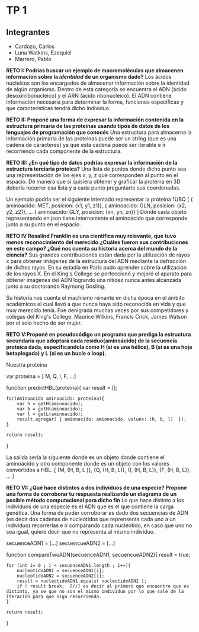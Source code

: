# TP 1

## Integrantes
* Cardozo, Carlos
* Luna Watkins, Ezequiel
* Marrero, Pablo

**RETO I: Podrías buscar un ejemplo de macromoléculas que almacenen información sobre la _identidad_ de un organismo dado?**
Los ácidos nucleícos son los encargados de almacenar información sobre la identidad de algún organismo. Dentro de esta categoría se encuentra el ADN (ácido desoxirribonucleico) y el ARN (ácido ribonucleico).
El ADN contiene información necesaria para determinar la forma, funciones específicas y que características tendrá dicho individuo.

**RETO II: Proponé una forma de expresar la información contenida en la estructura primaria de las proteínas usando tipos de datos de los lenguajes de programación que conocés**
Una estructura para almacerna la información primaria de las proteinas puede ser un string (que es una cadena de caracteres) ya que esta cadena puede ser iterable e ir recorriendo cada componente de la estructura.

**RETO III: ¿En qué tipo de datos podrías expresar la información de la estructura terciaria proteica?**
Una lista de puntos donde dicho punto sea una representación de los ejes x, y, z que corresponden al punto en el espacio.
De manera que si quisiera obtener y graficar la proteina en 3D debería recorrer esa lista y a cada punto preguntarte sus coordenadas.

Un ejemplo podría ser el siguiente intentado representar la proteina 1UBQ 
[ 
	{ aminoacido: MET, posicion: (x1, y1, z1)}, 
	{ aminoacido: GLN, posicion: (x2, y2, z2)}, 
	...
	{ aminoacido: GLY, posicion: (xn, yn, zn)} 
] 
Donde cada objeto representando en json tiene internamente el aminoacido que corresponde junto a su punto en el espacio.

**RETO IV Rosalind Franklin es una científica muy relevante, que tuvo menos reconocimiento del merecido.¿Cuáles fueron sus contribuciones en este campo? ¿Qué nos cuenta su historia acerca del mundo de la ciencia?**
Sus grandes contribuciones están dada por la utilización de rayos x para obtener imágenes de la estructura del ADN mediante la defracción de dichos rayos.
En su estadía en Paris pudo aprender sobre la utilización de los rayos X. 
En el King's College se perfeccionó y mejoró el aparato para obtener imágenes del ADN logrando una nitidez nunca antes alcanzada junto a su doctorando Raymong Gosling.

Su historia nos cuenta el machismo reinante en dicha época en el ámbito académicos el cual llevó a que nunca haya sido reconocida en vida y que muy merecido tenía.
Fue denigrada muchas veces por sus competidores y colegas del King's College: Maurice Wilkins, Francis Crick, James Watson por el solo hecho de ser mujer.

**RETO V:Proponé en pseudocódigo un programa que prediga la estructura secundaria que adoptará cada residuo(aminoácido) de la secuencia proteica dada, especificandola como H (si es una hélice), B (si es una hoja betaplegada) y L (si es un bucle o loop).**

Nuestra proteina

var proteina = [ M, Q, I, F, ...]

function predictHBL(proteina){
	var result = [];

	for(Aminoacido aminoacido: proteina){	
		var h = getH(aminoacido);
		var b = getH(aminoacido);
		var l = getL(aminoacido);
		result.agregar( { amionacido: amionacido, values: (h, b, l)  });
	}

	return result;
}

La salida sería la siguiente donde es un objeto donde contiene el aminoácido y otro componente donde es un objeto con los valores convertidos a HBL.
[
	{M, (H, B, L )},
	{Q, (H, B, L)},
	{I, (H, B, L)},
	{F, (H, B, L)},
	...
]


**RETO VI: ¿Qué hace distintos a dos individuos de una especie? Propone una forma de corroborar tu respuesta realizando un diagrama de un posible método computacional para dicho fin**
Lo que hace distinto a los individuos de una especie es el ADN que es el que contiene la carga genética.
Una forma de poder corroborar es dado dos secuencias de ADN (es decir dos cadenas de nucleótidos que reprensenta cada uno a un individuo) recorrerlas e ir comparando cada nucleótido, en caso que uno no sea igual, quiere decir que no representa al mismo individuo.

secuenceADN1 = [...]
secuencueADN2 = [...]

function compareTwoADN(secuenceADN1, secuencueADN2){
	result = true;

	for (int i= 0 ; i < secuenceADN1.length ; i++){
		nucleotidoADN1 = secuenceADN1[i];
		nucleotidoADN2 = secuenceADN2[i];
		result = nucleotidoADN1.equals( nucleotidoADN2 );
		if ! result break;  [//] es decir al primero que encuentre que es distinto, ya se que no son el mismo individuo por lo que sale de la iteración para que siga recorriendo.
	}

	return result;
}
